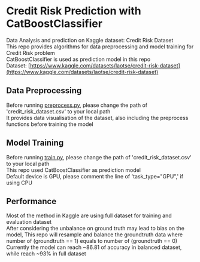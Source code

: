 # Credit Risk Prediction with CatBoostClassifier
Data Analysis and prediction on Kaggle dataset: Credit Risk Dataset  
This repo provides algorithms for data preprocessing and model training for Credit Risk problem  
CatBoostClassifier is used as prediction model in this repo  
Dataset: [https://www.kaggle.com/datasets/laotse/credit-risk-dataset](https://www.kaggle.com/datasets/laotse/credit-risk-dataset)

## Data Preprocessing
Before running [preprocess.py](preprocess.py), please change the path of 'credit_risk_dataset.csv' to your local path  
It provides data visualisation of the dataset, also including the preprocess functions before training the model  

## Model Training
Before running [train.py](train.py), please change the path of 'credit_risk_dataset.csv' to your local path  
This repo used CatBoostClassifier as prediction model  
Default device is GPU, please comment the line of 'task_type="GPU",' if using CPU

## Performance
Most of the method in Kaggle are using full dataset for training and evaluation dataset  
After considering the unbalance on ground truth may lead to bias on the model, 
This repo will resample and balance the groundtruth data where number of (groundtruth == 1) equals to number of (groundtruth == 0)  
Currently the model can reach ~86.81 of accuracy in balanced dataset, while reach ~93% in full dataset



